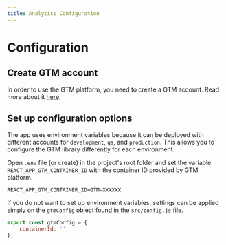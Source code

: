 ```yaml
---
title: Analytics Configuration
---
```


# Configuration

## Create GTM account

In order to use the GTM platform, you need to create a GTM account. Read more about it
[here](https://support.google.com/tagmanager/answer/6103696?hl=en#install&zippy=%2Cweb-pages).

## Set up configuration options

The app uses environment variables because it can be deployed with different accounts
for `development`, `qa`, and `production`. This allows you to configure the GTM library differently
for each environment.

Open `.env` file (or create) in the project's root folder and set the
variable `REACT_APP_GTM_CONTAINER_ID` with the container ID provided by GTM platform.

```shell
REACT_APP_GTM_CONTAINER_ID=GTM-XXXXXX
```

If you do not want to set up environment variables, settings can be applied simply on
the `gtmConfig` object found in the `src/config.js` file.

```js
export const gtmConfig = {
    containerId: ''
};
```
